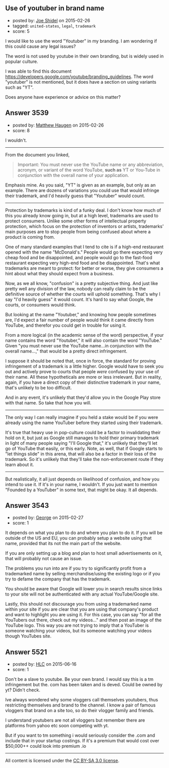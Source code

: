 ## Use of youtuber in brand name

- posted by: [Joe Shidel](https://stackexchange.com/users/3351742/joe-shidel) on 2015-02-26
- tagged: `united-states`, `legal`, `trademark`
- score: 5

<p>I would like to use the word "Youtuber" in my branding.  I am wondering if this could cause any legal issues? </p>

<p>The word is not used by youtube in their own branding, but is widely used in popular culture.</p>

<p>I was able to find this document <a href="https://developers.google.com/youtube/branding_guidelines">https://developers.google.com/youtube/branding_guidelines</a>.  The word "youtuber" is not mentioned, but it does have a section on using variants such as "YT".</p>

<p>Does anyone have experience or advice on this matter?  </p>



## Answer 3539

- posted by: [Matthew Haugen](https://stackexchange.com/users/1325646/matthew-haugen) on 2015-02-26
- score: 8

<p>I wouldn't.</p>

<hr />

<p>From the document you linked,</p>

<blockquote>
  <p>Important: You must never use the YouTube name or any abbreviation, acronym, or variant of the word YouTube, <strong>such as</strong> YT or You-Tube in conjunction with the overall name of your application.</p>
</blockquote>

<p>Emphasis mine. As you said, "YT" is given as an example, but only as an example. There are dozens of variations you could use that would infringe their trademark, and I'd heavily guess that "Youtuber" would count.</p>

<hr />

<p>Protection by trademarks is kind of a funky deal. I don't know how much of this you already know going in, but at a high level, trademarks are used to protect consumers. Unlike some other forms of intellectual property protection, which focus on the protection of inventors or artists, trademarks' main purposes are to stop people from being confused about where a product is coming from.</p>

<p>One of many standard examples that I tend to cite is if a high-end restaurant opened with the name "McDonald's." People would go there expecting very cheap food and be disappointed, and people would go to the fast-food restaurant expecting very high-end food and be disappointed. That's what trademarks are meant to protect: for better or worse, they give consumers a hint about what they should expect from a business.</p>

<p>Now, as we all know, "confusion" is a pretty subjective thing. And just like pretty well any division of the law, nobody can really claim to be the definitive source of whether the courts will uphold something. That's why I say "I'd heavily guess" it would count. It's hard to say what Google, the courts, or consumers would think.</p>

<p>But looking at the name "Youtuber," and knowing how people sometimes are, I'd expect a fair number of people would think it came directly from YouTube, and therefor you could get in trouble for using it.</p>

<p>From a more logical (in the academic sense of the word) perspective, if your name contains the word "Youtuber," it will also contain the word "YouTube." Given "you must never use the YouTube name...in conjunction with the overall name...," that would be a pretty direct infringement.</p>

<p>I suppose it should be noted that, once in force, the standard for proving infringement of a trademark is a little higher. Google would have to seek you out and actively prove to courts that people <em>were</em> confused by your use of their name. All these hypotheticals are more or less irrelevant. But in reality, again, if you have a direct copy of their distinctive trademark in your name, that's unlikely to be too difficult.</p>

<p>And in any event, it's unlikely that they'd allow you in the Google Play store with that name. So take that how you will.</p>

<hr />

<p>The only way I can really imagine if you held a stake would be if you were already using the name YouTuber before they started using their trademark.</p>

<p>It's true that heavy use in pop-culture could be a factor to invalidating their hold on it, but just as Google still manages to hold their primary trademark in light of many people saying "I'll Google that," it's unlikely that they'll let go of YouTube that easily, or this early. Note, as well, that if Google starts to "let things slide" in this arena, that will also be a factor in their loss of the trademark. So it's unlikely that they'll take the non-enforcement route if they learn about it.</p>

<hr />

<p>But realistically, it all just depends on likelihood of confusion, and how you intend to use it. If it's in your name, I wouldn't. If you just want to mention "Founded by a YouTuber" in some text, that might be okay. It all depends.</p>



## Answer 3543

- posted by: [George](https://stackexchange.com/users/3516499/george) on 2015-02-27
- score: 1

<p>It depends on what you plan to do and where you plan to do it.  If you will be outside of the US and EU, you can probably setup a website using that name, provided that its not the main part of the website.</p>

<p>If you are only setting up a blog and plan to host small advertisements on it, that will probably not cause an issue.</p>

<p>The problems you run into are if you try to significantly profit from a trademarked name by selling merchandise/using the existing logo or if you try to defame the company that has the trademark.</p>

<p>You should be aware that Google will lower you in search results since links to your site will not be authenticated with any actual YouTube/Google site.</p>

<p>Lastly, this should not discourage you from using a trademarked name within your site if you are clear that you are using that company's product and want to highlight you are using it.  For this case, you can say "for all the YouTubers out there, check out my videos..." and then post an image of the YouTube logo.  This way you are not trying to imply that a YouTuber is someone watching your videos, but its someone watching your videos though YouTubes site.</p>



## Answer 5521

- posted by: [HLC](https://stackexchange.com/users/6237396/hlc) on 2015-06-16
- score: 1

<p>Don't be a slave to youtube. Be your own brand. I would say this is a tm infringement but the. com has been taken and is deved. Could be owned by yt? Didn't check. </p>

<p>Ive always wondered why some vloggers call themselves youtubers, thus restricting themselves and brand to the channel. I know a pair of famous vloggers that brand on a site too, so do their vlogger family and friends. </p>

<p>I understand youtubers are not all vloggers but remember there are platforms from yahoo etc soon competing with yt.</p>

<p>But if you want to tm something i would seriously consider the .com and include that in your startup costings. If it's a  premium that would cost over $50,000++ could look into premium .io </p>




---

All content is licensed under the [CC BY-SA 3.0 license](https://creativecommons.org/licenses/by-sa/3.0/).
